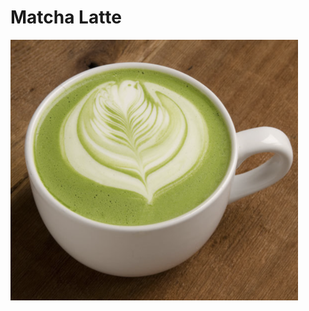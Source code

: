 # Matcha Latte
![This is an image](https://raw.githubusercontent.com/daite/matcha/main/images/matcha.png)
